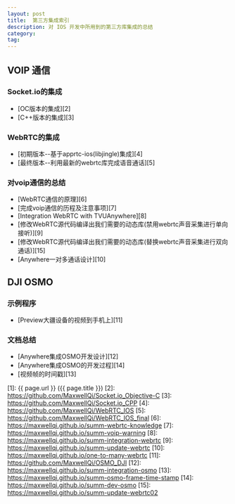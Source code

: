 ```yaml
---
layout: post
title:  第三方集成索引
description: 对 IOS 开发中所用到的第三方库集成的总结
category:
tag: 
---
```


## VOIP 通信

### Socket.io的集成
	
- [OC版本的集成][2]
- [C++版本的集成][3]

### WebRTC的集成

- [初期版本--基于apprtc-ios(libjingle)集成][4]
- [最终版本--利用最新的webrtc库完成语音通话][5]

### 对voip通信的总结

- [WebRTC通信的原理][6]
- [完成voip通信的历程及注意事项][7]
- [Integration WebRTC with TVUAnywhere][8]
- [修改WebRTC源代码编译出我们需要的动态库(禁用webrtc声音采集进行单向接听)][9]
- [修改WebRTC源代码编译出我们需要的动态库(替换webrtc声音采集进行双向通话)][15]
- [Anywhere一对多通话设计][10]

## DJI OSMO

### 示例程序

- [Preview大疆设备的视频到手机上][11]

### 文档总结

- [Anywhere集成OSMO开发设计][12]
- [Anywhere集成OSMO的开发过程][14]
- [视频帧的时间戳][13]




[MaxwellQi]: https://maxwellqi.github.io "MaxwellQi"
[1]: {{ page.url }} ({{ page.title }})
[2]: https://github.com/MaxwellQi/Socket.io_Objective-C
[3]: https://github.com/MaxwellQi/Socket.io_CPP
[4]: https://github.com/MaxwellQi/WebRTC_IOS
[5]: https://github.com/MaxwellQi/WebRTC_IOS_final
[6]: https://maxwellqi.github.io/summ-webrtc-knowledge
[7]: https://maxwellqi.github.io/summ-voip-warning
[8]: https://maxwellqi.github.io/summ-integration-webrtc
[9]: https://maxwellqi.github.io/summ-update-webrtc
[10]: https://maxwellqi.github.io/one-to-many-webrtc
[11]: https://github.com/MaxwellQi/OSMO_DJI
[12]: https://maxwellqi.github.io/summ-integration-osmo
[13]: https://maxwellqi.github.io/summ-osmo-frame-time-stamp
[14]: https://maxwellqi.github.io/summ-dev-osmo
[15]: https://maxwellqi.github.io/summ-update-webrtc02